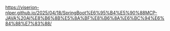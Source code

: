 https://viserion-nlper.github.io/2025/04/18/SpringBoot%E6%95%B4%E5%90%88MCP-JAVA%20AI%E8%B6%8B%E5%8A%BF%E8%B6%8A%E6%BC%94%E6%84%88%E7%83%88/
